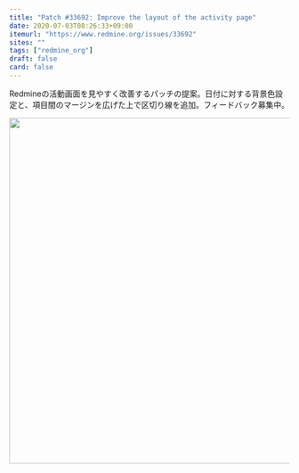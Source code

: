 ```yaml
---
title: "Patch #33692: Improve the layout of the activity page"
date: 2020-07-03T08:26:33+09:00
itemurl: "https://www.redmine.org/issues/33692"
sites: ""
tags: ["redmine_org"]
draft: false
card: false
---
```


Redmineの活動画面を見やすく改善するパッチの提案。日付に対する背景色設定と、項目間のマージンを広げた上で区切り線を追加。フィードバック募集中。

<a href="https://www.redmine.org/issues/33692"><img src="../issue-33692-activity-improvement.png" style="width: 621px;"></a>